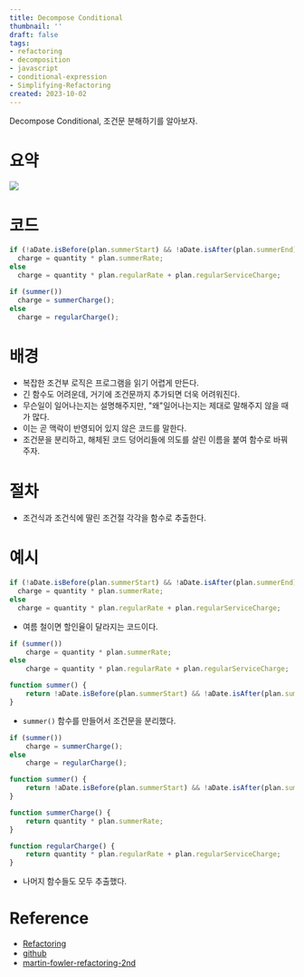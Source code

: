 ```yaml
---
title: Decompose Conditional
thumbnail: ''
draft: false
tags:
- refactoring
- decomposition
- javascript
- conditional-expression
- Simplifying-Refactoring
created: 2023-10-02
---
```


Decompose Conditional, 조건문 분해하기를 알아보자.

# 요약

![](Refactoring_48_DecomposeConditional_0.png)

# 코드

````javascript
if (!aDate.isBefore(plan.summerStart) && !aDate.isAfter(plan.summerEnd))
  charge = quantity * plan.summerRate;
else
  charge = quantity * plan.regularRate + plan.regularServiceCharge;
````

````javascript
if (summer())
  charge = summerCharge();
else
  charge = regularCharge();
````

# 배경

* 복잡한 조건부 로직은 프로그램을 읽기 어렵게 만든다.
* 긴 함수도 어려운데, 거기에 조건문까지 추가되면 더욱 어려워진다.
* 무슨일이 일어나는지는 설명해주지만, "왜"일어나는지는 제대로 말해주지 않을 때가 많다.
* 이는 곧 맥락이 반영되어 있지 않은 코드를 말한다.
* 조건문을 분리하고, 해체된 코드 덩어리들에 의도를 살린 이름을 붙여 함수로 바꿔주자.

# 절차

* 조건식과 조건식에 딸린 조건절 각각을 함수로 추출한다.

# 예시

````javascript
if (!aDate.isBefore(plan.summerStart) && !aDate.isAfter(plan.summerEnd))
  charge = quantity * plan.summerRate;
else
  charge = quantity * plan.regularRate + plan.regularServiceCharge;
````

* 여름 철이면 할인율이 달라지는 코드이다.

````javascript
if (summer())
    charge = quantity * plan.summerRate;
else
    charge = quantity * plan.regularRate + plan.regularServiceCharge;

function summer() {
    return !aDate.isBefore(plan.summerStart) && !aDate.isAfter(plan.summerEnd);
}
````

* `summer()` 함수를 만들어서 조건문을 분리했다.

````javascript
if (summer())
    charge = summerCharge();
else
    charge = regularCharge();

function summer() {
    return !aDate.isBefore(plan.summerStart) && !aDate.isAfter(plan.summerEnd);
}

function summerCharge() {
    return quantity * plan.summerRate;
}

function regularCharge() {
    return quantity * plan.regularRate + plan.regularServiceCharge;
}
````

* 나머지 함수들도 모두 추출했다.

# Reference

* [Refactoring](https://product.kyobobook.co.kr/detail/S000001810241)
* [github](https://github.com/WegraLee/Refactoring)
* [martin-fowler-refactoring-2nd](https://github.com/wickedwukong/martin-fowler-refactoring-2nd)
